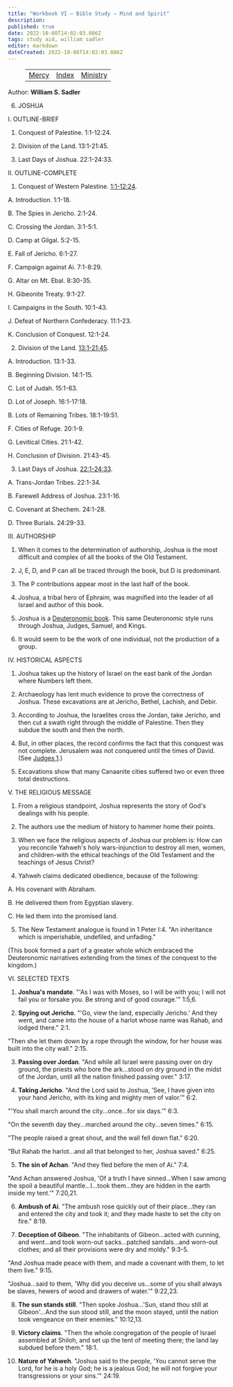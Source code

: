 ```yaml
---
title: "Workbook VI — Bible Study — Mind and Spirit"
description: 
published: true
date: 2022-10-08T14:02:03.086Z
tags: study aid, william sadler
editor: markdown
dateCreated: 2022-10-08T14:02:03.086Z
---
```


<figure class="table chapter-navigator">
	<table>
		<tbody>
		<tr>
			<td><a href="/en/William_S_Sadler/Workbook_6_Bible_Study/Mercy">Mercy</a></td>
			<td><a href="/en/William_S_Sadler/Workbook_6_Bible_Study/Index">Index</a></td>
			<td><a href="/en/William_S_Sadler/Workbook_6_Bible_Study/Ministry">Ministry</a></td>
		</tr>
		</tbody>
	</table>
</figure>

Author: **William S. Sadler**


6. JOSHUA

I. OUTLINE-BRIEF

1. Conquest of Palestine. 1:1-12:24.

2. Division of the Land. 13:1-21:45.

3. Last Days of Joshua. 22:1-24:33.

II. OUTLINE-COMPLETE

1. Conquest of Western Palestine. [1:1-12:24](/en/Bible/Joshua/1#v1).

A. Introduction. 1:1-18.

B. The Spies in Jericho. 2:1-24.

C. Crossing the Jordan. 3:1-5:1.

D. Camp at Gilgal. 5:2-15.

E. Fall of Jericho. 6:1-27.

F. Campaign against Ai. 7:1-8:29.

G. Altar on Mt. Ebal. 8:30-35.

H. Gibeonite Treaty. 9:1-27.

I. Campaigns in the South. 10:1-43.

J. Defeat of Northern Confederacy. 11:1-23.

K. Conclusion of Conquest. 12:1-24.

2. Division of the Land. [13:1-21:45](/en/Bible/Joshua/13#v1).

A. Introduction. 13:1-33.

B. Beginning Division. 14:1-15.

C. Lot of Judah. 15:1-63.

D. Lot of Joseph. 16:1-17:18.

B. Lots of Remaining Tribes. 18:1-19:51.

F. Cities of Refuge. 20:1-9.

G. Levitical Cities. 21:1-42.

H. Conclusion of Division. 21:43-45.

3. Last Days of Joshua. [22:1-24:33](/en/Bible/Joshua/22#v1).

A. Trans-Jordan Tribes. 22:1-34.

B. Farewell Address of Joshua. 23:1-16.

C. Covenant at Shechem. 24:1-28.

D. Three Burials. 24:29-33.

III. AUTHORSHIP

1. When it comes to the determination of authorship, Joshua is the most difficult and complex of all the books of the Old Testament.

2. J, E, D, and P can all be traced through the book, but D is predominant.

3. The P contributions appear most in the last half of the book.

4. Joshua, a tribal hero of Ephraim, was magnified into the leader of all Israel and author of this book.

5. Joshua is a [Deuteronomic book](https://en.wikipedia.org/wiki/Deuteronomist). This same Deuteronomic style runs through Joshua, Judges, Samuel, and Kings.

6. It would seem to be the work of one individual, not the production of a group.

IV. HISTORICAL ASPECTS

1. Joshua takes up the history of Israel on the east bank of the Jordan where Numbers left them.

2. Archaeology has lent much evidence to prove the correctness of Joshua. These excavations are at Jericho, Bethel, Lachish, and Debir.

3. According to Joshua, the Israelites cross the Jordan, take Jericho, and then cut a swath right through the middle of Palestine. Then they subdue the south and then the north.

4. But, in other places, the record confirms the fact that this conquest was not complete. Jerusalem was not conquered until the times of David. (See [Judges 1](/en/Bible/Judges/1.htm).)

5. Excavations show that many Canaanite cities suffered two or even three total destructions.

V. THE RELIGIOUS MESSAGE

1. From a religious standpoint, Joshua represents the story of God's dealings with his people.

2. The authors use the medium of history to hammer home their points.

3. When we face the religious aspects of Joshua our problem is: How can you reconcile Yahweh's holy wars-injunction to destroy all men, women, and children-with the ethical teachings of the Old Testament and the teachings of Jesus Christ?

4. Yahweh claims dedicated obedience, because of the following:

A. His covenant with Abraham.

B. He delivered them from Egyptian slavery.

C. He led them into the promised land.

5. The New Testament analogue is found in 1 Peter I:4. "An inheritance which is imperishable, undefiled, and unfading."

(This book formed a part of a greater whole which embraced the Deuteronomic narratives extending from the times of the conquest to the kingdom.)

VI. SELECTED TEXTS

1. **Joshua's mandate**. "'As I was with Moses, so I will be with you; I will not fail you or forsake you. Be strong and of good courage.'" 1:5,6.

2. **Spying out Jericho**. "'Go, view the land, especially Jericho.' And they went, and came into the house of a harlot whose name was Rahab, and lodged there." 2:1.

"Then she let them down by a rope through the window, for her house was built into the city wall." 2:15.

3. **Passing over Jordan**. "And while all Israel were passing over on dry ground, the priests who bore the ark...stood on dry ground in the midst of the Jordan, until all the nation finished passing over." 3:17.

4. **Taking Jericho**. "And the Lord said to Joshua, 'See, I have given into your hand Jericho, with its king and mighty men of valor.'" 6:2.

"'You shall march around the city...once...for six days.'" 6:3.

"On the seventh day they...marched around the city...seven times." 6:15.

"The people raised a great shout, and the wall fell down flat." 6:20.

"But Rahab the harlot...and all that belonged to her, Joshua saved." 6:25.

5. **The sin of Achan**. "And they fled before the men of Ai." 7:4.

"And Achan answered Joshua, 'Of a truth I have sinned...When I saw among the spoil a beautiful mantle...I...took them...they are hidden in the earth inside my tent.'" 7:20,21.

6. **Ambush of Ai**. "The ambush rose quickly out of their place...they ran and entered the city and took it; and they made haste to set the city on fire." 8:19.

7. **Deception of Gibeon**. "The inhabitants of Gibeon...acted with cunning, and went...and took worn-out sacks...patched sandals...and worn-out clothes; and all their provisions were dry and moldy." 9:3-5.

"And Joshua made peace with them, and made a covenant with them, to let them live." 9:15.

"Joshua...said to them, 'Why did you deceive us...some of you shall always be slaves, hewers of wood and drawers of water.'" 9:22,23.

8. **The sun stands still**. "Then spoke Joshua...'Sun, stand thou still at Gibeon'...And the sun stood still, and the moon stayed, until the nation took vengeance on their enemies." 10:12,13.

9. **Victory claims**. "Then the whole congregation of the people of Israel assembled at Shiloh, and set up the tent of meeting there; the land lay subdued before them." 18:1.

10. **Nature of Yahweh**. "Joshua said to the people, 'You cannot serve the Lord, for he is a holy God; he is a jealous God; he will not forgive your transgressions or your sins.'" 24:19.


<br>

